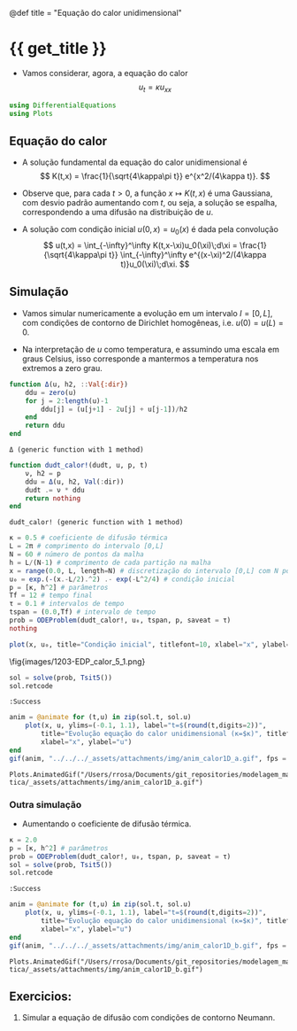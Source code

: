 
@def title = "Equação do calor unidimensional"

# {{ get_title }}

* Vamos considerar, agora, a equação do calor
$$  u_t = \kappa u_{xx}
$$

```julia
using DifferentialEquations
using Plots
```



## Equação do calor

* A solução fundamental da equação do calor unidimensional é
$$ K(t,x) = \frac{1}{\sqrt{4\kappa\pi t}} e^{x^2/(4\kappa t)}.
$$

* Observe que, para cada $t>0$, a função $x\mapsto K(t,x)$ é uma Gaussiana, com desvio padrão aumentando com $t$, ou seja, a solução se espalha, correspondendo a uma difusão na distribuição de $u$.

* A solução com condição inicial $u(0,x) = u_0(x)$ é dada pela convolução
$$ u(t,x) = \int_{-\infty}^\infty K(t,x-\xi)u_0(\xi)\;d\xi = \frac{1}{\sqrt{4\kappa\pi t}} \int_{-\infty}^\infty e^{(x-\xi)^2/(4\kappa t)}u_0(\xi)\;d\xi.
$$


## Simulação

* Vamos simular numericamente a evolução em um intervalo $I=[0,L]$, com condições de contorno de Dirichlet homogêneas, i.e. $u(0)=u(L)=0$.

* Na interpretação de $u$ como temperatura, e assumindo uma escala em graus Celsius, isso corresponde a mantermos a temperatura nos extremos a zero grau.

```julia
function Δ(u, h2, ::Val{:dir})
    ddu = zero(u)
    for j = 2:length(u)-1
        ddu[j] = (u[j+1] - 2u[j] + u[j-1])/h2
    end
    return ddu
end
```

```
Δ (generic function with 1 method)
```



```julia
function dudt_calor!(dudt, u, p, t)
    ν, h2 = p
    ddu = Δ(u, h2, Val(:dir))
    dudt .= ν * ddu
    return nothing
end
```

```
dudt_calor! (generic function with 1 method)
```



```julia
κ = 0.5 # coeficiente de difusão térmica
L = 2π # comprimento do intervalo [0,L]
N = 60 # número de pontos da malha
h = L/(N-1) # comprimento de cada partição na malha
x = range(0.0, L, length=N) # discretização do intervalo [0,L] com N pontos, incluindo os extremos
u₀ = exp.(-(x.-L/2).^2) .- exp(-L^2/4) # condição inicial
p = [κ, h^2] # parâmetros
Tf = 12 # tempo final
τ = 0.1 # intervalos de tempo
tspan = (0.0,Tf) # intervalo de tempo
prob = ODEProblem(dudt_calor!, u₀, tspan, p, saveat = τ)
nothing
```


```julia
plot(x, u₀, title="Condição inicial", titlefont=10, xlabel="x", ylabel="u")
```

\fig{images/1203-EDP_calor_5_1.png}

```julia
sol = solve(prob, Tsit5())
sol.retcode
```

```
:Success
```



```julia
anim = @animate for (t,u) in zip(sol.t, sol.u)
    plot(x, u, ylims=(-0.1, 1.1), label="t=$(round(t,digits=2))",
        title="Evolução equação do calor unidimensional (κ=$κ)", titlefont=10,
        xlabel="x", ylabel="u")
end
gif(anim, "../../../_assets/attachments/img/anim_calor1D_a.gif", fps = 20)
```

```
Plots.AnimatedGif("/Users/rrosa/Documents/git_repositories/modelagem_matema
tica/_assets/attachments/img/anim_calor1D_a.gif")
```




### Outra simulação

* Aumentando o coeficiente de difusão térmica.

```julia
κ = 2.0
p = [κ, h^2] # parâmetros
prob = ODEProblem(dudt_calor!, u₀, tspan, p, saveat = τ)
sol = solve(prob, Tsit5())
sol.retcode
```

```
:Success
```



```julia
anim = @animate for (t,u) in zip(sol.t, sol.u)
    plot(x, u, ylims=(-0.1, 1.1), label="t=$(round(t,digits=2))",
        title="Evolução equação do calor unidimensional (κ=$κ)", titlefont=10,
        xlabel="x", ylabel="u")
end
gif(anim, "../../../_assets/attachments/img/anim_calor1D_b.gif", fps = 20)
```

```
Plots.AnimatedGif("/Users/rrosa/Documents/git_repositories/modelagem_matema
tica/_assets/attachments/img/anim_calor1D_b.gif")
```




## Exercicios:

1. Simular a equação de difusão com condições de contorno Neumann.
